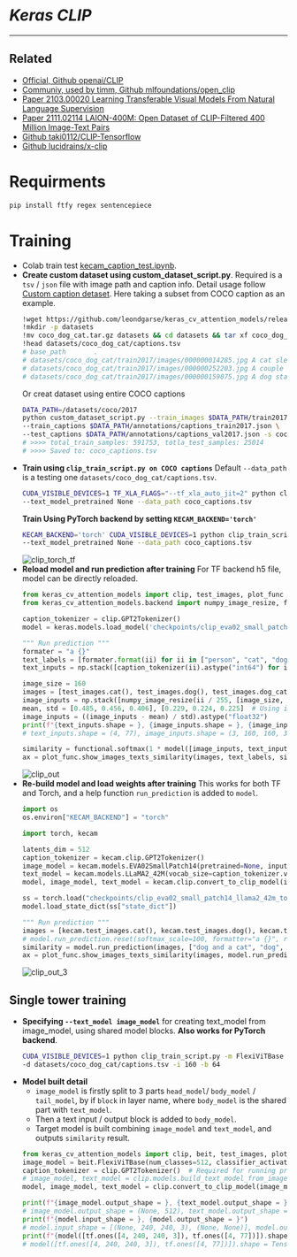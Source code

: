 # ___Keras CLIP___
***

## Related
  - [Official, Github openai/CLIP](https://github.com/openai/CLIP)
  - [Communiy, used by timm, Github mlfoundations/open_clip](https://github.com/mlfoundations/open_clip)
  - [Paper 2103.00020 Learning Transferable Visual Models From Natural Language Supervision](https://arxiv.org/abs/2103.00020)
  - [Paper 2111.02114 LAION-400M: Open Dataset of CLIP-Filtered 400 Million Image-Text Pairs](https://arxiv.org/abs/2111.02114)
  - [Github taki0112/CLIP-Tensorflow](https://github.com/taki0112/CLIP-Tensorflow)
  - [Github lucidrains/x-clip](https://github.com/lucidrains/x-clip)
# Requirments
  ```sh
  pip install ftfy regex sentencepiece
  ```
# Training
- Colab train test [kecam_caption_test.ipynb](https://colab.research.google.com/drive/1VaOOE4Q2rD_pV4k3YymY1glqtlNjoikT?usp=sharing).
- **Create custom dataset using custom_dataset_script.py**. Required is a `tsv` / `json` file with image path and caption info. Detail usage follow [Custom caption detaset](https://github.com/leondgarse/keras_cv_attention_models/discussions/52#discussioncomment-6516154). Here taking a subset from COCO caption as an example.
  ```sh
  !wget https://github.com/leondgarse/keras_cv_attention_models/releases/download/assets/coco_dog_cat.tar.gz
  !mkdir -p datasets
  !mv coco_dog_cat.tar.gz datasets && cd datasets && tar xf coco_dog_cat.tar.gz && cd -
  !head datasets/coco_dog_cat/captions.tsv
  # base_path       .
  # datasets/coco_dog_cat/train2017/images/000000014285.jpg A cat sleeping on a bed with a small TV in a bedroom.
  # datasets/coco_dog_cat/train2017/images/000000252203.jpg A couple of dogs sitting in the front seats of a car.
  # datasets/coco_dog_cat/train2017/images/000000159075.jpg A dog standing on top of a pickup truck
  ```
  Or creat dataset using entire COCO captions
  ```sh
  DATA_PATH=/datasets/coco/2017
  python custom_dataset_script.py --train_images $DATA_PATH/train2017 --test_images $DATA_PATH/val2017 \
  --train_captions $DATA_PATH/annotations/captions_train2017.json \
  --test_captions $DATA_PATH/annotations/captions_val2017.json -s coco_captions
  # >>>> total_train_samples: 591753, totla_test_samples: 25014
  # >>>> Saved to: coco_captions.tsv
  ```
- **Train using `clip_train_script.py on COCO captions`** Default `--data_path` is a testing one `datasets/coco_dog_cat/captions.tsv`.
  ```sh
  CUDA_VISIBLE_DEVICES=1 TF_XLA_FLAGS="--tf_xla_auto_jit=2" python clip_train_script.py -i 160 -b 128 \
  --text_model_pretrained None --data_path coco_captions.tsv
  ```
  **Train Using PyTorch backend by setting `KECAM_BACKEND='torch'`**
  ```sh
  KECAM_BACKEND='torch' CUDA_VISIBLE_DEVICES=1 python clip_train_script.py -i 160 -b 128 \
  --text_model_pretrained None --data_path coco_captions.tsv
  ```
  ![clip_torch_tf](https://github.com/leondgarse/keras_cv_attention_models/assets/5744524/4cbc22e4-907d-4735-81a0-41e0fc17ebc5)
- **Reload model and run prediction after training** For TF backend h5 file, model can be directly reloaded.
  ```py
  from keras_cv_attention_models import clip, test_images, plot_func
  from keras_cv_attention_models.backend import numpy_image_resize, functional

  caption_tokenizer = clip.GPT2Tokenizer()
  model = keras.models.load_model('checkpoints/clip_eva02_small_patch14_llama2_42m_tensorflow_latest.h5', compile=False)

  """ Run prediction """
  formater = "a {}"
  text_labels = [formater.format(ii) for ii in ["person", "cat", "dog", "dog and a cat"]]
  text_inputs = np.stack([caption_tokenizer(ii).astype("int64") for ii in text_labels])

  image_size = 160
  images = [test_images.cat(), test_images.dog(), test_images.dog_cat()]
  image_inputs = np.stack([numpy_image_resize(ii / 255, [image_size, image_size], method="bicubic", antialias=True) for ii in images])
  mean, std = [0.485, 0.456, 0.406], [0.229, 0.224, 0.225]  # Using imagenet one
  image_inputs = ((image_inputs - mean) / std).astype("float32")
  print(f"{text_inputs.shape = }, {image_inputs.shape = }, {image_inputs.min() = }, {image_inputs.max() = }")
  # text_inputs.shape = (4, 77), image_inputs.shape = (3, 160, 160, 3), image_inputs.min() = -2.144696, image_inputs.max() = 2.70702

  similarity = functional.softmax(1 * model([image_inputs, text_inputs]), axis=-1).numpy()
  ax = plot_func.show_images_texts_similarity(images, text_labels, similarity)
  ```
  ![clip_out](https://github.com/leondgarse/keras_cv_attention_models/assets/5744524/ce2cac67-517d-43ee-bf75-8b2d90932bf0)
- **Re-build model and load weights after training** This works for both TF and Torch, and a help function `run_prediction` is added to `model`.
  ```py
  import os
  os.environ["KECAM_BACKEND"] = "torch"

  import torch, kecam

  latents_dim = 512
  caption_tokenizer = kecam.clip.GPT2Tokenizer()
  image_model = kecam.models.EVA02SmallPatch14(pretrained=None, input_shape=(3, 160, 160), num_classes=latents_dim, classifier_activation=None)
  text_model = kecam.models.LLaMA2_42M(vocab_size=caption_tokenizer.vocab_size, pretrained=None, include_top=False)
  model, image_model, text_model = kecam.clip.convert_to_clip_model(image_model, text_model, caption_tokenizer)

  ss = torch.load("checkpoints/clip_eva02_small_patch14_llama2_42m_torch_latest.pt", map_location=torch.device("cpu"))
  model.load_state_dict(ss["state_dict"])

  """ Run prediction """
  images = [kecam.test_images.cat(), kecam.test_images.dog(), kecam.test_images.dog_cat()]
  # model.run_prediction.reset(softmax_scale=100, formatter="a {}", rescale_mode="torch")
  similarity = model.run_prediction(images, ["dog and a cat", "dog", "cat", "person"])
  ax = plot_func.show_images_texts_similarity(images, model.run_prediction.text_labels, similarity)
  ```
  ![clip_out_3](https://github.com/leondgarse/keras_cv_attention_models/assets/5744524/a75ee754-536c-487b-a047-c676ba025ae3)
## Single tower training
- **Specifying `--text_model image_model`** for creating text_model from image_model, using shared model blocks. **Also works for PyTorch backend**.
  ```sh
  CUDA_VISIBLE_DEVICES=1 python clip_train_script.py -m FlexiViTBase --text_model image_model \
  -d datasets/coco_dog_cat/captions.tsv -i 160 -b 64
  ```
- **Model built detail**
  - `image_model` is firstly split to 3 parts `head_model`/ `body_model` / `tail_model`, by if `block` in layer name, where `body_model` is the shared part with `text_model`.
  - Then a text input / output block is added to `body_model`.
  - Target model is built combining `image_model` and `text_model`, and outputs `similarity` result.
  ```py
  from keras_cv_attention_models import clip, beit, test_images, plot_func
  image_model = beit.FlexiViTBase(num_classes=512, classifier_activation=None)
  caption_tokenizer = clip.GPT2Tokenizer()  # Required for running prediction
  # image_model, text_model = clip.models.build_text_model_from_image_model(image_model)
  model, image_model, text_model = clip.convert_to_clip_model(image_model, caption_tokenizer=caption_tokenizer)

  print(f"{image_model.output_shape = }, {text_model.output_shape = }")
  # image_model.output_shape = (None, 512), text_model.output_shape = (None, 512)
  print(f"{model.input_shape = }, {model.output_shape = }")
  # model.input_shape = [(None, 240, 240, 3), (None, None)], model.output_shape = (None, None)
  print(f"{model([tf.ones([4, 240, 240, 3]), tf.ones([4, 77])]).shape = }")
  # model([tf.ones([4, 240, 240, 3]), tf.ones([4, 77])]).shape = TensorShape([4, 4])
  ```
